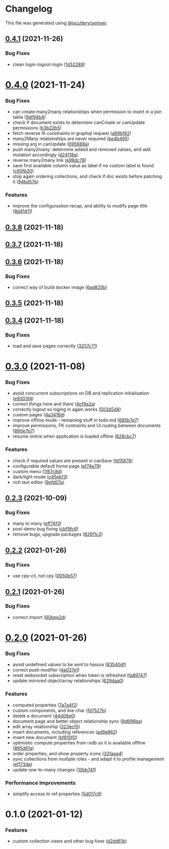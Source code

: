 # Changelog

This file was generated using [@jscutlery/semver](https://github.com/jscutlery/semver).

## [0.4.1](https://github.com/platyplus/platydev/compare/data-access-rxdb-hasura@0.4.0...data-access-rxdb-hasura@0.4.1) (2021-11-26)


### Bug Fixes

* clean login-logout-login ([1d52289](https://github.com/platyplus/platydev/commit/1d522897048814aaa9f68c93d900ffc33ce163ed))



# [0.4.0](https://github.com/platyplus/platydev/compare/data-access-rxdb-hasura@0.3.8...data-access-rxdb-hasura@0.4.0) (2021-11-24)


### Bug Fixes

* can create many2many relationships when permission to insert in a join table ([9df94b4](https://github.com/platyplus/platydev/commit/9df94b4741d1e4ca1a3bee4f237a0d28ef72d532))
* check if document exists to determine canCreate or canUpdate permissions ([b3b22b5](https://github.com/platyplus/platydev/commit/b3b22b5de2f40bbc97a3aad34abf68e0d0978393))
* fetch reverse fk constraints in graphql request ([a89bf92](https://github.com/platyplus/platydev/commit/a89bf92e6373f96ab5e94ee92bba108fd33a72e0))
* many2Many relationships are never required ([be4b495](https://github.com/platyplus/platydev/commit/be4b495333c4eb89198bb6254eb1e17e52a92d5d))
* missing arg in canUpdate ([095688a](https://github.com/platyplus/platydev/commit/095688abd80256433bd84c2ac1c4a8a3acabf781))
* push many2many: determine added and removed values, and add mutation accordingly ([d24118a](https://github.com/platyplus/platydev/commit/d24118a08db5cf70d8c1df5842245bf74b1f9d37))
* reverse many2many link ([e99dc78](https://github.com/platyplus/platydev/commit/e99dc785c051f8a29487534555211d29666ce73a))
* save first available column value as label if no custom label is found ([c60fb20](https://github.com/platyplus/platydev/commit/c60fb206a0e94704796c504733a3a7c444553dce))
* stop again ordering collections, and check if doc exists before patching it ([94bd57b](https://github.com/platyplus/platydev/commit/94bd57b9f4c092e70cbb043cfdc8c5b9071452ed))


### Features

* improve the configurastion recap, and ability to modify page title ([8d41411](https://github.com/platyplus/platydev/commit/8d41411e048739192d22209365eb6f19f25979f1))



## [0.3.8](https://github.com/platyplus/platydev/compare/data-access-rxdb-hasura@0.3.7...data-access-rxdb-hasura@0.3.8) (2021-11-18)



## [0.3.7](https://github.com/platyplus/platydev/compare/data-access-rxdb-hasura@0.3.6...data-access-rxdb-hasura@0.3.7) (2021-11-18)



## [0.3.6](https://github.com/platyplus/platydev/compare/data-access-rxdb-hasura@0.3.5...data-access-rxdb-hasura@0.3.6) (2021-11-18)


### Bug Fixes

* correct way of build docker image ([6ad825b](https://github.com/platyplus/platydev/commit/6ad825b1ff27e2d5df3aa2dfb24cf1925167e031))



## [0.3.5](https://github.com/platyplus/platydev/compare/data-access-rxdb-hasura@0.3.4...data-access-rxdb-hasura@0.3.5) (2021-11-18)

## [0.3.4](https://github.com/platyplus/platydev/compare/data-access-rxdb-hasura@0.3.3...data-access-rxdb-hasura@0.3.4) (2021-11-18)

### Bug Fixes

- load and save pages correctly ([3207c71](https://github.com/platyplus/platydev/commit/3207c712522872ef55f38ab30fd23de59669874f))

# [0.3.0](https://github.com/platyplus/platydev/compare/data-access-rxdb-hasura@0.2.3...data-access-rxdb-hasura@0.3.0) (2021-11-08)

### Bug Fixes

- avoid concurrent subscriptions on DB and replication initialisation ([e9303f4](https://github.com/platyplus/platydev/commit/e9303f4cf13ca797070f8699144121d1c20f4515))
- correct things here and there ([4cf9a2a](https://github.com/platyplus/platydev/commit/4cf9a2a6c9f67e4c52b98d81ed94e0705314388c))
- correctly logout so loging in again works ([503d548](https://github.com/platyplus/platydev/commit/503d548f34821beaaa0c7dbe882368d346c82861))
- custom pages ([4a3418d](https://github.com/platyplus/platydev/commit/4a3418d961d403f411f4bfa4310595b97c73b9bd))
- improve offline mode - remaining stuff in todo.md ([685b7e7](https://github.com/platyplus/platydev/commit/685b7e7fd7ecb5b0f1353211ab2186bd2ec0129e))
- improve permissions, FK contraints and UI routing between documents ([890e7b7](https://github.com/platyplus/platydev/commit/890e7b730f0a04db75622575c62cd0f0888a4cff))
- resume online when application is loaded offline ([828cbc7](https://github.com/platyplus/platydev/commit/828cbc7ce014c653d47a722abafe18bd58691e1a))

### Features

- check if required values are present in canSave ([fd15876](https://github.com/platyplus/platydev/commit/fd158769612f4117f7e217bffdfb10f90f04be44))
- configurable default home page ([ef74e79](https://github.com/platyplus/platydev/commit/ef74e79a8e84967c32a371bb1d463ee55043bbb3))
- custom menu ([1167c8d](https://github.com/platyplus/platydev/commit/1167c8df5a3a993682b17ec1b4e36af16a57a54a))
- dark/light mode ([c45eb13](https://github.com/platyplus/platydev/commit/c45eb135535b6df72b71ef28fb9f450e10b43324))
- rich text editor ([9efd07a](https://github.com/platyplus/platydev/commit/9efd07a05c7ac28d712e9bb054a054f9b93572ec))

## [0.2.3](https://github.com/platyplus/platyplus/compare/data-access-rxdb-hasura@0.2.2...data-access-rxdb-hasura@0.2.3) (2021-10-09)

### Bug Fixes

- many to many ([eff74f3](https://github.com/platyplus/platyplus/commit/eff74f3b28c9cadd3e435bc16956836105d8249e))
- post-demo bug fixing ([cbf9fc6](https://github.com/platyplus/platyplus/commit/cbf9fc662a541831a6fc3a682015b5de3e7f5011))
- remove bugs, upgrade packages ([826f1c2](https://github.com/platyplus/platyplus/commit/826f1c2c2147ed1b436e9f58b36d1fc4346d7f91))

## [0.2.2](https://github.com/platyplus/platyplus/compare/@platyplus/rxdb-hasura@0.2.1...@platyplus/rxdb-hasura@0.2.2) (2021-01-26)

### Bug Fixes

- use cpy-cli, not cpy ([0050b57](https://github.com/platyplus/platyplus/commit/0050b574b848cf9a949a6f213f0965fc9fc29fd1))

## [0.2.1](https://github.com/platyplus/platyplus/compare/@platyplus/rxdb-hasura@0.2.0...@platyplus/rxdb-hasura@0.2.1) (2021-01-26)

### Bug Fixes

- correct import ([60bee2d](https://github.com/platyplus/platyplus/commit/60bee2d62db7b84b83e2ae9410685219012f6244))

# [0.2.0](https://github.com/platyplus/platyplus/compare/@platyplus/rxdb-hasura@0.1.0...@platyplus/rxdb-hasura@0.2.0) (2021-01-26)

### Bug Fixes

- avoid undefined values to be sent to hasura ([83540df](https://github.com/platyplus/platyplus/commit/83540df1f5d43746ab6c711b768918c2c1cce308))
- correct push modifier ([4a037e1](https://github.com/platyplus/platyplus/commit/4a037e141eefc5012207dbd6deddcb997ca1119c))
- reset websocket subscription when token is refreshed ([fa89747](https://github.com/platyplus/platyplus/commit/fa89747914eebb1d100aef3cfc56e7c31c74e510))
- update mirrored object/array relationships ([629daa0](https://github.com/platyplus/platyplus/commit/629daa0a35d75f3dbfeabe32a438054a39600b91))

### Features

- computed properties ([7a7a4f2](https://github.com/platyplus/platyplus/commit/7a7a4f2bab688420fc8397cd56c9f7e0abbf9e6f))
- custom components, and line char ([fd7527b](https://github.com/platyplus/platyplus/commit/fd7527b566a36b9bd0dc540f183529993cb4f664))
- delete a document ([44d09e0](https://github.com/platyplus/platyplus/commit/44d09e0dfc9e364b12b79c4fbe465e99ee9f8fad))
- document page and better object relationship sync ([9d696ba](https://github.com/platyplus/platyplus/commit/9d696baa9229173a1a60d111e2e296fcad54376f))
- edit array relationship ([323ecf5](https://github.com/platyplus/platyplus/commit/323ecf50230b37e54a1b855add5ae73ea115cdcb))
- insert documents, including references ([ad9a962](https://github.com/platyplus/platyplus/commit/ad9a962455cc4cc3f7bdd9a1e3fa503846547f74))
- insert new document ([bf810f0](https://github.com/platyplus/platyplus/commit/bf810f036e821b7d27eff921e764f77dc15624b5))
- optimistic compute properties from rxdb so it is available offline ([895d61a](https://github.com/platyplus/platyplus/commit/895d61a8bb84862ed1f2888a2366d0a1ebfa0a99))
- order properties, and show property icons ([331aea4](https://github.com/platyplus/platyplus/commit/331aea48bd83b12b8d5f724187275db9f673ba45))
- sync collections from multiple roles - and adapt it to profile management ([ef173de](https://github.com/platyplus/platyplus/commit/ef173decfe4c549214affce8fe83bf085bde65a8))
- update one-to-many changes ([10bb741](https://github.com/platyplus/platyplus/commit/10bb7415f1d246c484face0f1bc86a7b22638654))

### Performance Improvements

- simplify access to ref properties ([5d017c9](https://github.com/platyplus/platyplus/commit/5d017c9d83ffe8c3a7777bcab871a80557de05ae))

# 0.1.0 (2021-01-12)

### Features

- custom collection views and other bug fixes ([d2dd61b](https://github.com/platyplus/platyplus/commit/d2dd61b694ae0432cb97ab2d532a32ae13ae6d02))
